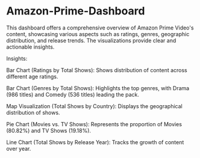 # Amazon-Prime-Dashboard
This dashboard offers a comprehensive overview of Amazon Prime Video's content, showcasing various aspects such as ratings, genres, geographic distribution, and release trends. The visualizations provide clear and actionable insights.

Insights:

 Bar Chart (Ratings by Total Shows): Shows distribution of content across different age ratings.
 
 Bar Chart (Genres by Total Shows): Highlights the top genres, with Drama (986 titles) and Comedy (536 titles) leading the pack.
 
 Map Visualization (Total Shows by Country): Displays the geographical distribution of shows.
 
 Pie Chart (Movies vs. TV Shows): Represents the proportion of Movies (80.82%) and TV Shows (19.18%).
 
 Line Chart (Total Shows by Release Year): Tracks the growth of content over year.
